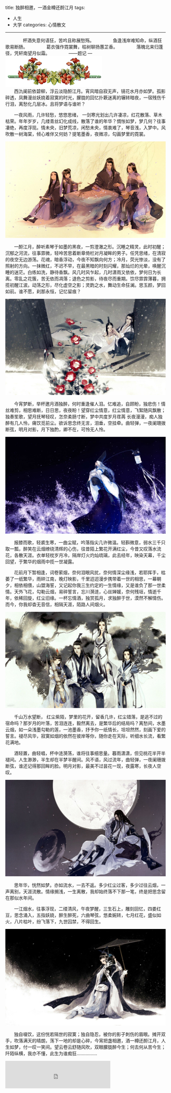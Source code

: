 title: 独醉相邀，一酒金樽还酹江月
tags: 
  - 人生 
  - 大学
categories: 心情散文
---

&#160; &#160; &#160; &#160;&#160; &#160; &#160; &#160;杯酒失意何语狂，苦吟且称展愁殇。
&#160; &#160; &#160; &#160;&#160; &#160; &#160; &#160;鱼逢浅岸难知命，纵酒狂歌易断肠。
&#160; &#160; &#160; &#160;&#160; &#160; &#160; &#160;葛衣强作霓裳舞，枯树聊扬蕙芷香。
&#160; &#160; &#160; &#160;&#160; &#160; &#160; &#160;落魄北来归蓬径，凭轩南望月似霜。
&#160; &#160; &#160; &#160;&#160; &#160; &#160; &#160;——题记 
        <!-- more -->                                                                                                                         —
  ![01](/static/images/2014-05-08/01.gif)                                            
&#160; &#160; &#160; &#160;西氿阑前依碧柳，浮云淡隐酹江月。宵风暗自寂无声，镜花水月亦如梦。孤影碎透，凤舞漫丝妖娆着寂寞的时光，朦胧的回忆扑簌迷离的辗转暗夜，一宿残伤千行泪，离愁化几层冰。且将梦语与谁听？


&#160; &#160; &#160; &#160;一夜风雨，几许轻愁，悠悠思绪， 一剑寒光划出几许凄凉，红花散落、草木枯荣。年年岁岁，几缕青丝幻化成线，散落了谁的年华？惆怅如梦，梦几何？往事凄绝，再度浮现。情未央，旧梦荒凉，闲愁未央，情衷难了，琴音浅，入梦中。风吹散一树海棠，倾心难伴又何妨？提笔墨香，夜微凉，勾画梦里的霓裳。

![02](/static/images/2014-05-08/02.jpg)

&#160; &#160; &#160; &#160;一酹江月，醉听素琴于如墨的黑夜，一剪澄澈之形。沉睡之精灵，此时初醒；沉郁之河流，往事霏微，轻呤苦思着断章倚栏对月凝眸的男子。任凭思绪，在清寂的夜空无边游荡。花魂，暗香浮动，今夜不知飘向何方；冷月，荧光惨淡，没有了照射的方向。一抹微红，不迟不早，在最黑暗的时刻闪耀，那灿烂的光晕，唤醒沉睡的迷茫。白练如洗，静待香飘。风几时风乍起，几时潇雨又依依，梦何日为长离。零乱之花簇，苦无依而凋落；退色之剪影，待夜尽而重期。饮尽霏霏薄暮，拥揽初醒江波。动荡之形，尽化虚空之影；灵韵之水，舞动生命狂澜。思玉颜，梦回如前。谁不愿，刹那永恒，记忆留痕？

![3](/static/images/2014-05-08/03.jpg)

&#160; &#160; &#160; &#160;今宵梦断，举杯邀月酒独醉，何时重逢催人泪。忆难追，自顾盼，独悲伤！情丝难剪，相思难断，日日思，夜夜盼！望穿红尘情意，红尘情意，飞絮随风飘散；独奏笙歌，望月抚琴轻叹，怎奈柔肠寸断，梦中共度岁月荏苒  长夜漫漫，痴人独醉有几人怜，痛饮觅前尘。欲诉思念终无言，泪垂，空挂牵。曲轻弹，一夜阑珊拨断弦，明月对影，月下独酌，卿不在，可怜无人怜。

![04](/static/images/2014-05-08/04.jpg)

&#160; &#160; &#160; &#160;报膝而歌，轻裘生寒，一曲尘赋，吟落指尖几许微温。轻斟微意，弱水三千只取一瓢，醉笑在云烟缭绕清辉的心伤，往昔陌上繁花开满红尘，今昔又叹落水流花，各散天涯。衣单轻枕岁月冷，隔岸灯火灼灿琉璃，此去经年，映染天幕，千尘回望，于繁华的烟雨中揽一世凝露。

  
&#160; &#160; &#160; &#160;花前月下暂相逢，词卷萦烟，奈何泪眼风扰，奈何情深尘缘浅，若耶挥手，枯萎了一纸繁华，雨碎江南，晚灯映影，千里迢迢漫步携带着一世的相思，一幕朝夕，相依相偎，山盟海誓，又记起你我三生约定的一生情缘，又是谁负了那一世柔情。天外飞花，勾勒云烟，易碎誓言，忘川漪涟，心丝婵媛，奈何残垣，情逝千年，依稀回旋，红尘旧缘。一杯忘情酒，独赏孤月，求独醉于世，漠然不解情伤。而今，你我却杳无音信，相隔天涯，陌路人间烟火。

![05](/static/images/2014-05-08/05.jpg)
            
&#160; &#160; &#160; &#160;千山万水望断， 红尘紫陌，梦里的花开，留香几许，红尘错落，是逃不过的宿命吗？那岁月的叶落，苦泪连连，毅然离去，是繁华后的结局吗？离愁间，水墨云烟，如一朵浅墨勾勒的莲，一池墨香，抒予你一纸情长，坦坦然然，刻画下爱的誓言。褪尽风华，寂寞如烟的依然在彼岸等你，随你走在天际，听细水长流，看繁花满地。

    
&#160; &#160; &#160; &#160;酒轻置，曲轻唱，杯中涟漪荡，谁将往事细思量。暮雨潇潇，但见桃花半开半褪间。人生渺渺，半生却在半梦半醒间。风不语，风过流年，曲轻弹，一夜阑珊拨断弦，谁还记得那回眸的脸。明月对影，最美不过昙花一现，夜露寒，长夜人空叹。

![06](/static/images/2014-05-08/06.jpg)

&#160; &#160; &#160; &#160;思年华，恍然如梦。亦如流水，一去不返。多少红尘过客，多少过往云烟，一声离别，天涯流散。情缘搁浅，一生离散，我却始终落不下那一笔，终是把思念留在那似水年间。

  
&#160; &#160; &#160; &#160;一江烟水，往事浮现，二缕清风，午夜梦醒，三生石上，雕刻回忆，四娄红豆，思念涌入，五指妖娆，醉生醉死，六曲琴弦，悠柔婉转，七月红花，盛似如火，八片枯叶，纷飞落下，九世囚禁，不得回生。

![07](/static/images/2014-05-08/07.jpg)

&#160; &#160; &#160; &#160;独自啜饮，这份恍若隔世的寂寞；独自隐忍，被你的影子刺伤的眉眼。摊开双手，吹落满天的晴朗，荡下一地的却是心碎，今宵把盏相邀，酒一樽还酹江月，人生如梦，付一叹一笑间。望云卷云舒随风吹，双眼朦胧醉今生；何去何从苦今生；阡陌纵横，我亦不懂，此生为谁痴狂................
<iframe frameborder="no" border="0" marginwidth="0" marginheight="0" width=330 height=86 src="http://music.163.com/outchain/player?type=2&id=5276791&auto=1&height=66"></iframe>